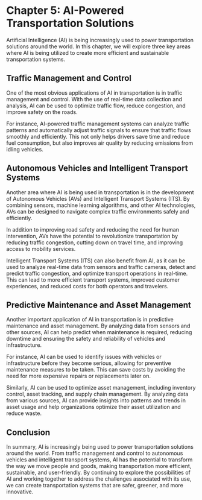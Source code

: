 Chapter 5: AI-Powered Transportation Solutions
==============================================

Artificial Intelligence (AI) is being increasingly used to power transportation solutions around the world. In this chapter, we will explore three key areas where AI is being utilized to create more efficient and sustainable transportation systems.

Traffic Management and Control
------------------------------

One of the most obvious applications of AI in transportation is in traffic management and control. With the use of real-time data collection and analysis, AI can be used to optimize traffic flow, reduce congestion, and improve safety on the roads.

For instance, AI-powered traffic management systems can analyze traffic patterns and automatically adjust traffic signals to ensure that traffic flows smoothly and efficiently. This not only helps drivers save time and reduce fuel consumption, but also improves air quality by reducing emissions from idling vehicles.

Autonomous Vehicles and Intelligent Transport Systems
-----------------------------------------------------

Another area where AI is being used in transportation is in the development of Autonomous Vehicles (AVs) and Intelligent Transport Systems (ITS). By combining sensors, machine learning algorithms, and other AI technologies, AVs can be designed to navigate complex traffic environments safely and efficiently.

In addition to improving road safety and reducing the need for human intervention, AVs have the potential to revolutionize transportation by reducing traffic congestion, cutting down on travel time, and improving access to mobility services.

Intelligent Transport Systems (ITS) can also benefit from AI, as it can be used to analyze real-time data from sensors and traffic cameras, detect and predict traffic congestion, and optimize transport operations in real-time. This can lead to more efficient transport systems, improved customer experiences, and reduced costs for both operators and travelers.

Predictive Maintenance and Asset Management
-------------------------------------------

Another important application of AI in transportation is in predictive maintenance and asset management. By analyzing data from sensors and other sources, AI can help predict when maintenance is required, reducing downtime and ensuring the safety and reliability of vehicles and infrastructure.

For instance, AI can be used to identify issues with vehicles or infrastructure before they become serious, allowing for preventive maintenance measures to be taken. This can save costs by avoiding the need for more expensive repairs or replacements later on.

Similarly, AI can be used to optimize asset management, including inventory control, asset tracking, and supply chain management. By analyzing data from various sources, AI can provide insights into patterns and trends in asset usage and help organizations optimize their asset utilization and reduce waste.

Conclusion
----------

In summary, AI is increasingly being used to power transportation solutions around the world. From traffic management and control to autonomous vehicles and intelligent transport systems, AI has the potential to transform the way we move people and goods, making transportation more efficient, sustainable, and user-friendly. By continuing to explore the possibilities of AI and working together to address the challenges associated with its use, we can create transportation systems that are safer, greener, and more innovative.
